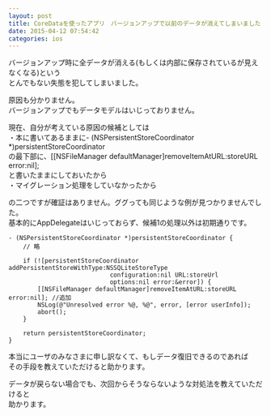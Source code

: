 ```yaml
---
layout: post
title: CoreDataを使ったアプリ　バージョンアップで以前のデータが消えてしまいました
date: 2015-04-12 07:54:42
categories: ios
---
```

<p>バージョンアップ時に全データが消える(もしくは内部に保存されているが見えなくなる)という<br>
とんでもない失態を犯してしまいました。</p>

<p>原因も分かりません。<br>
バージョンアップでもデータモデルはいじっておりません。</p>

<p>現在、自分が考えている原因の候補としては<br>
・本に書いてあるままに- (NSPersistentStoreCoordinator *)persistentStoreCoordinator<br>
の最下部に、[[NSFileManager defaultManager]removeItemAtURL:storeURL error:nil];<br>
と書いたままにしておいたから<br>
・マイグレーション処理をしていなかったから</p>

<p>の二つですが確証はありません。ググっても同じような例が見つかりませんでした。<br>
基本的にAppDelegateはいじっておらず、候補1の処理以外は初期通りです。</p>

<pre><code>- (NSPersistentStoreCoordinator *)persistentStoreCoordinator {
    // 略

    if (![persistentStoreCoordinator addPersistentStoreWithType:NSSQLiteStoreType 
                            configuration:nil URL:storeUrl 
                            options:nil error:&amp;error]) {
        [[NSFileManager defaultManager]removeItemAtURL:storeURL error:nil]; //追加
        NSLog(@"Unresolved error %@, %@", error, [error userInfo]);
        abort();
    }    

    return persistentStoreCoordinator;
}
</code></pre>

<p>本当にユーザのみなさまに申し訳なくて、もしデータ復旧できるのであれば<br>
その手段を教えていただけると助かります。</p>

<p>データが戻らない場合でも、次回からそうならないような対処法を教えていただけると<br>
助かります。 </p>
